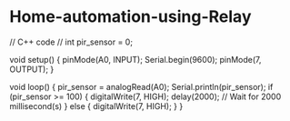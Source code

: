 # Home-automation-using-Relay
// C++ code
//
int pir_sensor = 0;

void setup()
{
  pinMode(A0, INPUT);
  Serial.begin(9600);
  pinMode(7, OUTPUT);
}

void loop()
{
  pir_sensor = analogRead(A0);
  Serial.println(pir_sensor);
  if (pir_sensor >= 100) {
    digitalWrite(7, HIGH);
    delay(2000); // Wait for 2000 millisecond(s)
  } else {
    digitalWrite(7, HIGH);
  }
}
